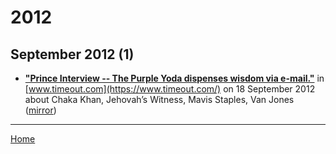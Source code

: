# 2012

## September 2012 (1)

 - [**"Prince Interview -- The Purple Yoda dispenses wisdom via e-mail."**](https://www.timeout.com/chicago/music/prince-interview) in [www.timeout.com](https://www.timeout.com/) on 18 September 2012 about Chaka Khan, Jehovah’s Witness, Mavis Staples, Van Jones ([mirror](https://web.archive.org/web/*/https://www.timeout.com/chicago/music/prince-interview))

----

[Home](../)
